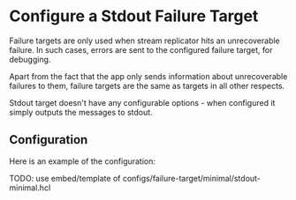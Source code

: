 # Configure a Stdout Failure Target


Failure targets are only used when stream replicator hits an unrecoverable failure. In such cases, errors are sent to the configured failure target, for debugging.

Apart from the fact that the app only sends information about unrecoverable failures to them, failure targets are the same as targets in all other respects.

Stdout target doesn't have any configurable options - when configured it simply outputs the messages to stdout.

## Configuration 

Here is an example of the configuration:

TODO: use embed/template of configs/failure-target/minimal/stdout-minimal.hcl

```hcl

```
